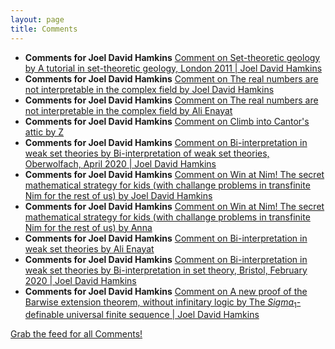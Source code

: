```yaml
---
layout: page
title: Comments
---
```


* **Comments for Joel David Hamkins** [Comment on Set-theoretic geology by A tutorial in set-theoretic geology, London 2011 \| Joel David Hamkins](http://jdh.hamkins.org/set-theoreticgeology/#comment-10802)
* **Comments for Joel David Hamkins** [Comment on The real numbers are not interpretable in the complex field by Joel David Hamkins](http://jdh.hamkins.org/the-real-numbers-are-not-interpretable-in-the-complex-field/#comment-10800)
* **Comments for Joel David Hamkins** [Comment on The real numbers are not interpretable in the complex field by Ali Enayat](http://jdh.hamkins.org/the-real-numbers-are-not-interpretable-in-the-complex-field/#comment-10799)
* **Comments for Joel David Hamkins** [Comment on Climb into Cantor's attic by Z](http://jdh.hamkins.org/climb-into-cantors-attic/#comment-10797)
* **Comments for Joel David Hamkins** [Comment on Bi-interpretation in weak set theories by Bi-interpretation of weak set theories, Oberwolfach, April 2020 \| Joel David Hamkins](http://jdh.hamkins.org/bi-interpretation-in-weak-set-theories/#comment-10796)
* **Comments for Joel David Hamkins** [Comment on Win at Nim! The secret mathematical strategy for kids (with challange problems in transfinite Nim for the rest of us) by Joel David Hamkins](http://jdh.hamkins.org/win-at-nim-the-secret-mathematical-strategy/#comment-10795)
* **Comments for Joel David Hamkins** [Comment on Win at Nim! The secret mathematical strategy for kids (with challange problems in transfinite Nim for the rest of us) by Anna](http://jdh.hamkins.org/win-at-nim-the-secret-mathematical-strategy/#comment-10794)
* **Comments for Joel David Hamkins** [Comment on Bi-interpretation in weak set theories by Ali Enayat](http://jdh.hamkins.org/bi-interpretation-in-weak-set-theories/#comment-10793)
* **Comments for Joel David Hamkins** [Comment on Bi-interpretation in weak set theories by Bi-interpretation in set theory, Bristol, February 2020 \| Joel David Hamkins](http://jdh.hamkins.org/bi-interpretation-in-weak-set-theories/#comment-10792)
* **Comments for Joel David Hamkins** [Comment on A new proof of the Barwise extension theorem, without infinitary logic by The $Sigma_1$-definable universal finite sequence \| Joel David Hamkins](http://jdh.hamkins.org/a-new-proof-of-the-barwise-extension-theorem/#comment-10791)

[Grab the feed for all Comments!](Comments.xml)
